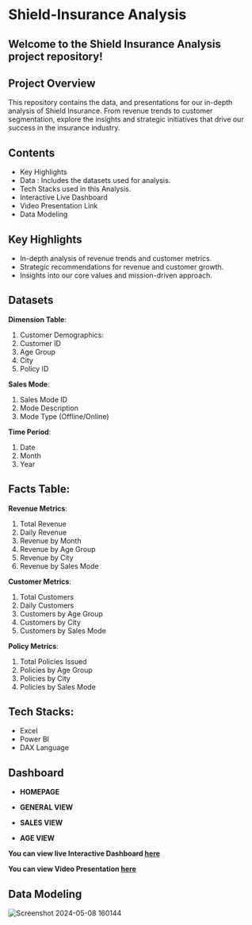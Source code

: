# Shield-Insurance Analysis

## Welcome to the Shield Insurance Analysis project repository!

## Project Overview

This repository contains the data, and presentations for our in-depth analysis of Shield Insurance. From revenue trends to customer segmentation, explore the insights and strategic initiatives that drive our success in the insurance industry.

## Contents

* Key Highlights
* Data : Includes the datasets used for analysis.
* Tech Stacks used in this Analysis.
* Interactive Live Dashboard
* Video Presentation Link
* Data Modeling

## Key Highlights

- In-depth analysis of revenue trends and customer metrics.
- Strategic recommendations for revenue and customer growth.
- Insights into our core values and mission-driven approach.

## Datasets

**Dimension Table**:

1. Customer Demographics:
2. Customer ID
3. Age Group
4. City
5. Policy ID
   
**Sales Mode**:


1. Sales Mode ID
2. Mode Description
3. Mode Type (Offline/Online)


**Time Period**:

1. Date
2. Month
3. Year

## Facts Table:

**Revenue Metrics**:

1. Total Revenue
2. Daily Revenue
3. Revenue by Month
4. Revenue by Age Group
5. Revenue by City
6. Revenue by Sales Mode

**Customer Metrics**:

1. Total Customers
2. Daily Customers
3. Customers by Age Group
4. Customers by City
5. Customers by Sales Mode
   
**Policy Metrics**:

1. Total Policies Issued
2. Policies by Age Group
3. Policies by City
4. Policies by Sales Mode


## Tech Stacks:

* Excel
* Power BI
* DAX Language

## Dashboard

* **HOMEPAGE**


* **GENERAL VIEW**


* **SALES VIEW**


* **AGE VIEW**



**You can view live Interactive Dashboard [here](https://app.powerbi.com/view?r=eyJrIjoiNDc0ODdhNWItMGE2YS00ZGMwLTkxMGQtODkzMGYxN2JiNWFmIiwidCI6ImM2ZTU0OWIzLTVmNDUtNDAzMi1hYWU5LWQ0MjQ0ZGM1YjJjNCJ9)**

**You can view Video Presentation [here](https://www.linkedin.com/posts/kartik-singh-bisen-545173278_codebasicsvirtualinternship-videopresentation-activity-7186891258445946880-s5H6?utm_source=share&utm_medium=member_desktop)**

## Data Modeling

![Screenshot 2024-05-08 160144](https://github.com/Kartiksinghbisen/Shield-Insurance/assets/139736045/4e35ea8b-5976-491c-bfc3-4254746fddfb)
